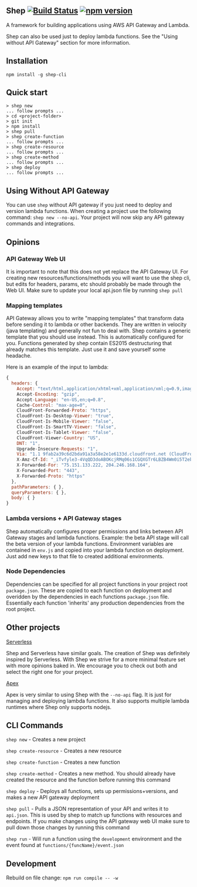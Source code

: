 ## Shep [![Build Status](https://travis-ci.org/bustlelabs/shep.svg?branch=master)](https://travis-ci.org/bustlelabs/shep) [![npm version](https://badge.fury.io/js/shep.svg)](https://badge.fury.io/js/shep)

A framework for building applications using AWS API Gateway and Lambda.

Shep can also be used just to deploy lambda functions. See the "Using without API Gateway" section for more information.

## Installation

`npm install -g shep-cli`

## Quick start

```
> shep new
... follow prompts ...
> cd <project-folder>
> git init
> npm install
> shep pull
> shep create-function
... follow prompts ...
> shep create-resource
... follow prompts ...
> shep create-method
... follow prompts ...
> shep deploy
... follow prompts ...
```

## Using Without API Gateway

You can use `shep` without API gateway if you just need to deploy and version lambda functions. When creating a project use the following command: `shep new --no-api`. Your project will now skip any API gateway commands and integrations.

## Opinions

### API Gateway Web UI

It is important to note that this does not yet replace the API Gateway UI. For creating new resources/functions/methods you will want to use the shep cli, but edits for headers, params, etc should probably be made through the Web UI. Make sure to update your local api.json file by running `shep pull`

### Mapping templates

API Gateway allows you to write "mapping templates" that transform data before sending it to lambda or other backends. They are written in velocity (java templating) and generally not fun to deal with. Shep contains a generic template that you should use instead. This is automatically configured for you. Functions generated by shep contain ES2015 destructuring that already matches this template. Just use it and save yourself some headache.

Here is an example of the input to lambda:

``` js
{
  headers: {
    Accept: "text/html,application/xhtml+xml,application/xml;q=0.9,image/webp,*/*;q=0.8",
    Accept-Encoding: "gzip",
    Accept-Language: "en-US,en;q=0.8",
    Cache-Control: "max-age=0",
    CloudFront-Forwarded-Proto: "https",
    CloudFront-Is-Desktop-Viewer: "true",
    CloudFront-Is-Mobile-Viewer: "false",
    CloudFront-Is-SmartTV-Viewer: "false",
    CloudFront-Is-Tablet-Viewer: "false",
    CloudFront-Viewer-Country: "US",
    DNT: "1",
    Upgrade-Insecure-Requests: "1",
    Via: "1.1 9fab2a39c6d2bda91a3a58e2e1e6133d.cloudfront.net (CloudFront)",
    X-Amz-Cf-Id: "_iTvfyle3-4VqQD3doABOKcjRMq06s1CGQXGTr6LBZB4Wm0i5T2ebg==",
    X-Forwarded-For: "75.151.133.222, 204.246.168.164",
    X-Forwarded-Port: "443",
    X-Forwarded-Proto: "https"
  },
  pathParameters: { },
  queryParameters: { },
  body: { }
}
```

### Lambda versions + API Gateway stages

Shep automatically configures proper permissions and links between API Gateway stages and lambda functions. Example: the beta API stage will call the beta version of your lambda functions. Environment variables are contained in `env.js` and copied into your lambda function on deployment. Just add new keys to that file to created additional environments.

### Node Dependencies

Dependencies can be specified for all project functions in your project root `package.json`. These are copied to each function on deployment and overidden by the dependencies in each functions `package.json` file. Essentially each function 'inherits' any production dependencies from the root project.

## Other projects

[Serverless](https://github.com/serverless/serverless)

Shep and Serverless have similar goals. The creation of Shep was definitely inspired by Serverless. With Shep we strive for a more minimal feature set with more opinions baked in. We encourage you to check out both and select the right one for your project.

[Apex](https://github.com/apex/apex)

Apex is very similar to using Shep with the `--no-api` flag. It is just for managing and deploying lambda functions. It also supports multiple lambda runtimes where Shep only supports nodejs.

## CLI Commands

`shep new` - Creates a new project

`shep create-resource` - Creates a new resource

`shep create-function` - Creates a new function

`shep create-method` - Creates a new method. You should already have created the resource and the function before running this command

`shep deploy` - Deploys all functions, sets up permissions+versions, and makes a new API gateway deployment

`shep pull` - Pulls a JSON representation of your API and writes it to `api.json`. This is used by shep to match up functions with resources and endpoints. If you make changes using the API gateway web UI make sure to pull down those changes by running this command

`shep run` - Will run a function using the `development` environment and the event found at `functions/{funcName}/event.json`

## Development

Rebuild on file change: `npm run compile -- -w`
